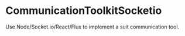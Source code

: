 # CommunicationToolkitSocketio
Use Node/Socket.io/React/Flux to implement a suit communication tool.
